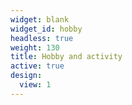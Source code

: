 ```yaml
---
widget: blank
widget_id: hobby
headless: true
weight: 130
title: Hobby and activity
active: true
design:
  view: 1
---
```

